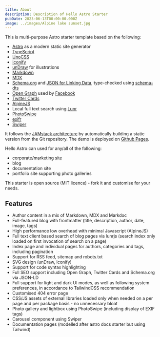 ```yaml
---
title: About
description: Description of Hello Astro Starter
pubDate: 2023-06-13T00:00:00.000Z
image: ../images/Alpine lake sunset.jpg
---
```


This is multi-purpose Astro starter template based on the following:

- [Astro](https://astro.build/) as a modern static site generator
- [TypeScript](https://www.typescriptlang.org/)
- [UnoCSS](https://unocss.dev)
- [Iconify](https://iconify.design/)
- [unDraw](https://undraw.co/) for illustrations
- [Markdown](https://www.markdownguide.org/)
- [MDX](https://mdxjs.com/)
- [Schema.org](https://schema.org/) and [JSON for Linking Data](https://json-ld.org/), type-checked using [schema-dts](https://github.com/google/schema-dts)
- [Open Graph](https://ogp.me/) used by [Facebook](https://developers.facebook.com/docs/sharing/webmasters/#markup)
- [Twitter Cards](https://developer.twitter.com/en/docs/twitter-for-websites/cards/overview/abouts-cards)
- [AlpineJS](https://alpinejs.dev)
- Local full text search using [Lunr](https://lunrjs.com)
- [PhotoSwipe](https://photoswipe.com)
- [exifr](https://mutiny.cz/exifr/)
- [Swiper](https://swiperjs.com/)

It follows the [JAMstack architecture](https://jamstack.org) by automatically building a static version from the Git repository. The demo is deployed on [Github Pages](https://pages.github.com).

Hello Astro can used for any/all of the following:

- corporate/marketing site
- blog
- documentation site
- portfolio site supporting photo galleries

This starter is open source (MIT licence) - fork it and customise for your needs.

## Features

- Author content in a mix of Markdown, MDX and Markdoc
- Full-featured blog with frontmatter (title, description, author, date, image, tags)
- High performance low overhead with minimal Javascript (AlpineJS)
- Full text client based search of blog pages via lunrjs (search index only loaded on first invocation of search on a page)
- Index page and individual pages for authors, categories and tags, including pagination
- Support for RSS feed, sitemap and robots.txt
- SVG design (unDraw, Iconify)
- Support for code syntax highlighting
- Full SEO support including Open Graph, Twitter Cards and Schema.org via JSON-LD
- Full support for light and dark UI modes, as well as following system preferences, in accordance to TailwindCSS recommendation
- Customised 404 error page
- CSS/JS assets of external libraries loaded only when needed on a per page and per package basis - no unnecessary bloat
- Photo gallery and lightbox using PhotoSwipe (including display of EXIF tags)
- Carousel component using Swiper
- Documentation pages (modelled after astro docs starter but using Tailwind)
